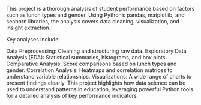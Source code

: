 This project is a thorough analysis of student performance based on factors such as lunch types and gender. Using Python’s pandas, matplotlib, and seaborn libraries, the analysis covers data cleaning, visualization, and insight extraction.

Key analyses include:

Data Preprocessing: Cleaning and structuring raw data.
Exploratory Data Analysis (EDA): Statistical summaries, histograms, and box plots.
Comparative Analysis: Score comparisons based on lunch types and gender.
Correlation Analysis: Heatmaps and correlation matrices to understand variable relationships.
Visualizations: A wide range of charts to present findings clearly.
This project highlights how data science can be used to understand patterns in education, leveraging powerful Python tools for a detailed analysis of key performance indicators.
